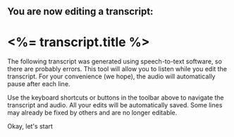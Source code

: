 ## You are now editing a transcript:
# <%= transcript.title %>

The following transcript was generated using speech-to-text software, so there are probably errors. This tool will allow you to listen while you edit the transcript. For your convenience (we hope), the audio will automatically pause after each line.

Use the keyboard shortcuts or buttons in the toolbar above to navigate the transcript and audio. <span class="highlight">All your edits will be automatically saved.</span> Some lines may already be fixed by others and are no longer editable.

<p class="text-center"><a class="button large start-play">Okay, let's start</a></p>
